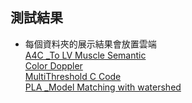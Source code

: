 ## 測試結果
*  每個資料夾的展示結果會放置雲端  
[A4C _To LV Muscle Semantic](https://drive.google.com/drive/folders/1m8xA5sTs8vD9Wuns7xy7VqbFupm81_8l?usp=sharing)  
[Color Doppler](https://drive.google.com/drive/folders/1f6pHrv9Go5XqElyszIT2NPpvgK3H2nCF?usp=sharing)    
[MultiThreshold C Code](https://drive.google.com/drive/folders/1gxp0Jz2Fk8M2shZ_Yl2q-JoHWjDWv-_K?usp=sharing)  
[PLA _Model Matching with watershed](https://drive.google.com/drive/folders/1WgHTf1HNPG5tzLG1r3_Sk5Ci2LhEwqMF?usp=sharing)  

